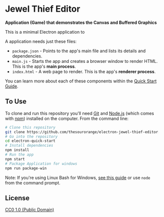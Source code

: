 # Jewel Thief Editor

**Application (Game) that demonstrates the Canvas and Buffered Graphics**

This is a minimal Electron application to 

A application needs just these files:

- `package.json` - Points to the app's main file and lists its details and dependencies.
- `main.js` - Starts the app and creates a browser window to render HTML. This is the app's **main process**.
- `index.html` - A web page to render. This is the app's **renderer process**.

You can learn more about each of these components within the [Quick Start Guide](http://electron.atom.io/docs/tutorial/quick-start).

## To Use

To clone and run this repository you'll need [Git](https://git-scm.com) and [Node.js](https://nodejs.org/en/download/) (which comes with [npm](http://npmjs.com)) installed on the computer. From the command line:

```bash
# Clone this repository
git clone https://github.com/thesourorange/electron-jewel-thief-editor.git
# Go into the repository
cd electron-quick-start
# Install dependencies
npm install
# Run the app
npm start
# Package Application for windows
npm run package-win
```

Note: If you're using Linux Bash for Windows, [see this guide](https://www.howtogeek.com/261575/how-to-run-graphical-linux-desktop-applications-from-windows-10s-bash-shell/) or use `node` from the command prompt.


## License

[CC0 1.0 (Public Domain)](LICENSE.md)
